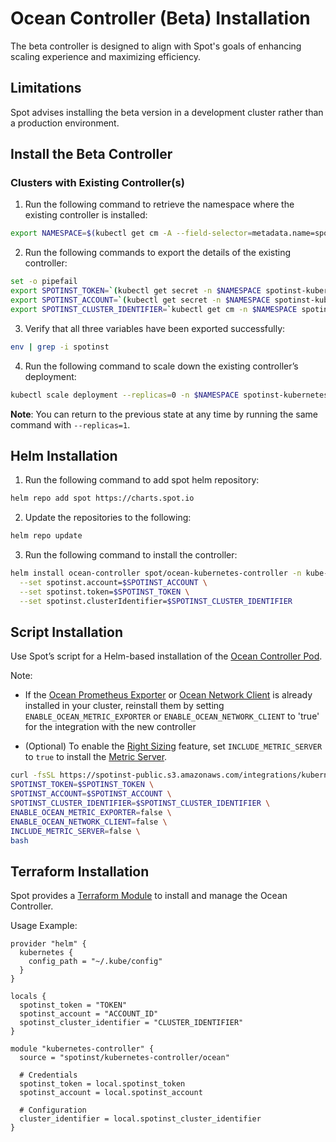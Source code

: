 <meta name=“robots” content=“noindex”>

# Ocean Controller (Beta) Installation

The beta controller is designed to align with Spot's goals of enhancing scaling experience and maximizing efficiency.

## Limitations

Spot advises installing the beta version in a development cluster rather than a production environment.

## Install the Beta Controller

### Clusters with Existing Controller(s)

1. Run the following command to retrieve the namespace where the existing controller is installed:

```bash
export NAMESPACE=$(kubectl get cm -A --field-selector=metadata.name=spotinst-kubernetes-cluster-controller-config -o jsonpath='{.items[0].metadata.namespace}')
```

2. Run the following commands to export the details of the existing controller:

```bash
set -o pipefail
export SPOTINST_TOKEN=`(kubectl get secret -n $NAMESPACE spotinst-kubernetes-cluster-controller -o jsonpath='{.data.token}' | base64 -d) || kubectl get cm -n $NAMESPACE spotinst-kubernetes-cluster-controller-config -o jsonpath='{.data.spotinst\.token}'` 2&>1
export SPOTINST_ACCOUNT=`(kubectl get secret -n $NAMESPACE spotinst-kubernetes-cluster-controller -o jsonpath='{.data.account}' | base64 -d) || kubectl get cm -n $NAMESPACE spotinst-kubernetes-cluster-controller-config -o jsonpath='{.data.spotinst\.account}'` 2&>1
export SPOTINST_CLUSTER_IDENTIFIER=`kubectl get cm -n $NAMESPACE spotinst-kubernetes-cluster-controller-config -o jsonpath='{.data.spotinst\.cluster-identifier}'`
```

3. Verify that all three variables have been exported successfully:

```bash
env | grep -i spotinst
```

4. Run the following command to scale down the existing controller’s deployment:

```bash
kubectl scale deployment --replicas=0 -n $NAMESPACE spotinst-kubernetes-cluster-controller
```

**Note**: You can return to the previous state at any time by running the same command with `--replicas=1`.

## Helm Installation

1. Run the following command to add spot helm repository:

```bash
helm repo add spot https://charts.spot.io
```

2. Update the repositories to the following:

```bash
helm repo update
```

3. Run the following command to install the controller:

```bash
helm install ocean-controller spot/ocean-kubernetes-controller -n kube-system \
  --set spotinst.account=$SPOTINST_ACCOUNT \
  --set spotinst.token=$SPOTINST_TOKEN \
  --set spotinst.clusterIdentifier=$SPOTINST_CLUSTER_IDENTIFIER
```

## Script Installation

Use Spot’s script for a Helm-based installation of the [Ocean Controller Pod](ocean/overview-kubernetes?id=ocean-controller).

Note:

- If the [Ocean Prometheus Exporter](ocean/tools-and-integrations/prometheus/) or [Ocean Network Client](ocean/tutorials/install-network-client?id=install-the-ocean-network-client-in-the-cluster) is already installed in your cluster, reinstall them by setting `ENABLE_OCEAN_METRIC_EXPORTER` or `ENABLE_OCEAN_NETWORK_CLIENT` to 'true' for the integration with the new controller

- (Optional) To enable the [Right Sizing](ocean/features/right-sizing) feature, set `INCLUDE_METRIC_SERVER` to `true` to install the [Metric Server](https://github.com/kubernetes-sigs/metrics-server#deployment).

```bash
curl -fsSL https://spotinst-public.s3.amazonaws.com/integrations/kubernetes/cluster-controller-v2/scripts/init.sh | \
SPOTINST_TOKEN=$SPOTINST_TOKEN \
SPOTINST_ACCOUNT=$SPOTINST_ACCOUNT \
SPOTINST_CLUSTER_IDENTIFIER=$SPOTINST_CLUSTER_IDENTIFIER \
ENABLE_OCEAN_METRIC_EXPORTER=false \
ENABLE_OCEAN_NETWORK_CLIENT=false \
INCLUDE_METRIC_SERVER=false \
bash
```

## Terraform Installation

Spot provides a [Terraform Module](https://registry.terraform.io/modules/spotinst/kubernetes-controller/ocean/latest) to install and manage the Ocean Controller.

Usage Example:

```hcl
provider "helm" {
  kubernetes {
    config_path = "~/.kube/config"
  }
}

locals {
  spotinst_token = "TOKEN"
  spotinst_account = "ACCOUNT_ID"
  spotinst_cluster_identifier = "CLUSTER_IDENTIFIER"
}

module "kubernetes-controller" {
  source = "spotinst/kubernetes-controller/ocean"

  # Credentials
  spotinst_token = local.spotinst_token
  spotinst_account = local.spotinst_account

  # Configuration
  cluster_identifier = local.spotinst_cluster_identifier
}
```

